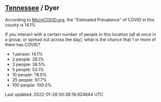 
## [Tennessee](/united-states/tennessee) / Dyer

According to [MicroCOVID.org](http://microcovid.org),
the "Estimated Prevalence" of COVID in this county is 14.1%

If you interact with a certain number of people in this location
(all at once in a group, or spread out across the day), what is the chance that
1 or more of them has COVID?

- 1 person: 14.1%
- 2 people: 26.1%
- 3 people: 36.5%
- 5 people: 53.1%
- 10 people: 78.0%
- 25 people: 97.7%
- 100 people: 100.0%

Last updated: 2022-01-28 00:38:19.924844 UTC
